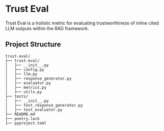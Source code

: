 # Trust Eval

Trust Eval is a holistic metric for evaluating trustworthiness of inline cited LLM outputs within the RAG framework. 

## Project Structure

```text
trust-eval/
├── trust-eval/
│   ├── __init__.py
│   ├── config.py
│   ├── llm.py
│   ├── response_generator.py
│   ├── evaluator.py
│   ├── metrics.py
│   ├── utils.py
├── tests/
│   ├── __init__.py
│   ├── test_response_generator.py
│   ├── test_evaluator.py
├── README.md
├── poetry.lock
├── pyproject.toml
```
